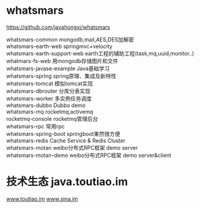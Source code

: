 # whatsmars
https://github.com/javahongxi/whatsmars

whatsmars-common mongodb,mail,AES,DES加解密<br />
whatsmars-earth-web springmvc+velocity<br />
whatsmars-earth-support-web earth工程的辅助工程(task,mq,uuid,monitor..)<br />
whatmars-fs-web 用mongodb存储图片和文件<br />
whatsmars-javase-example Java基础学习<br />
whatsmars-spring spring原理、集成及新特性<br />
whatsmars-tomcat 模拟tomcat实现<br />
whatsmars-dbrouter 分库分表实现<br />
whatsmars-worker 多实例任务调度<br />
whatsmars-dubbo Dubbo demo<br />
whatsmars-mq rocketmq,activemq<br />
rocketmq-console rocketmq管理后台<br />
whatsmars-rpc 常用rpc<br />
whatsmars-spring-boot springboot果然很方便<br />
whatsmars-redis Cache Service & Redis Cluster <br />
whatsmars-motan weibo分布式RPC框架 demo server <br />
whatsmars-motan-demo weibo分布式RPC框架 demo server&client <br />

# 技术生态 java.toutiao.im
www.toutiao.im www.sina.im